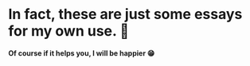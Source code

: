 <br>
<br>
<br>
<br>
<br>
<br>
<br>
<br>
<br>
<br>
<br>
<br>

# In fact, these are just some essays for my own use. :book:

**Of course if it helps you, I will be happier :grin:**

